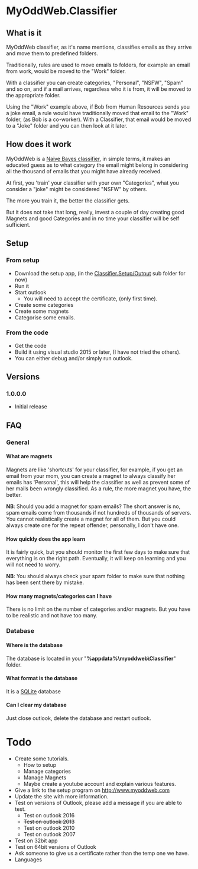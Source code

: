 # MyOddWeb.Classifier #
## What is it ##
MyOddWeb classifier, as it's name mentions, classifies emails as they arrive and move them to predefined folders.

Traditionally, rules are used to move emails to folders, for example an email from work, would be moved to the "Work" folder.

With a classifier you can create categories, "Personal", "NSFW", "Spam" and so on, and if a mail arrives, regardless who it is from, it will be moved to the appropriate folder.

Using the "Work" example above, if Bob from Human Resources sends you a joke email, a rule would have traditionally moved that email to the "Work" folder, (as Bob is a co-worker). With a Classifier, that email would be moved to a "Joke" folder and you can then look at it later. 

## How does it work ##

MyOddWeb is a [Naive Bayes classifier](https://en.wikipedia.org/wiki/Naive_Bayes_classifier), in simple terms, it makes an educated guess as to what category the email might belong in considering all the thousand of emails that you might have already received. 

At first, you 'train' your classifier with your own "Categories", what you consider a "joke" might be considered "NSFW" by others.

The more you train it, the better the classifier gets.

But it does not take that long, really, invest a couple of day creating good Magnets and good Categories and in no time your classifier will be self sufficient. 

## Setup ##
### From setup ###

- Download the setup app, (in the [Classifier.Setup/Output](https://github.com/FFMG/myoddweb.classifier/tree/master/Classifier.Setup/Output) sub folder for now)
- Run it
- Start outlook
	- You will need to accept the certificate, (only first time).
- Create some categories
- Create some magnets
- Categorise some emails.

### From the code ###

- Get the code
- Build it using visual studio 2015 or later, (I have not tried the others).
- You can either debug and/or simply run outlook.

## Versions ##
### 1.0.0.0 ###

- Initial release

## FAQ ##
### General ###
#### What are magnets ####
Magnets are like 'shortcuts' for your classifier, for example, if you get an email from your mom, you can create a magnet to always classify her emails has 'Personal', this will help the classifier as well as prevent some of her mails been wrongly classified.
As a rule, the more magnet you have, the better.

**NB**: Should you add a magnet for spam emails? The short answer is no, spam emails come from thousands if not hundreds of thousands of servers. You cannot realistically create a magnet for all of them.
But you could always create one for the repeat offender, personally, I don't have one.

#### How quickly does the app learn ####
It is fairly quick, but you should monitor the first few days to make sure that everything is on the right path.
Eventually, it will keep on learning and you will not need to worry.

**NB**: You should always check your spam folder to make sure that nothing has been sent there by mistake.

#### How many magnets/categories can I have ####
There is no limit on the number of categories and/or magnets.
But you have to be realistic and not have too many.

### Database ###
#### Where is the database ####
The database is located in your "**%appdata%\myoddweb\Classifier**" folder.

#### What format is the database ####
It is a [SQLite](https://www.sqlite.org/ "Sqlite") database

#### Can I clear my database ####
Just close outlook, delete the database and restart outlook.

# Todo #

- Create some tutorials.
	- How to setup
	- Manage categories
	- Manage Magnets
	- Maybe create a youtube account and explain various features.
- Give a link to the setup program on http://www.myoddweb.com
- Update the site with more information.
- Test on versions of Outlook, please add a message if you are able to test.
	- Test on outlook 2016
	- <s>Test on outlook 2013</s>
	- Test on outlook 2010
	- Test on outlook 2007
- Test on 32bit app
- Test on 64bit versions of Outlook
- Ask someone to give us a certificate rather than the temp one we have.
- Languages